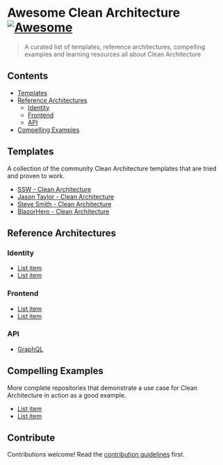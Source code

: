 # Awesome Clean Architecture [![Awesome](https://awesome.re/badge.svg)](https://awesome.re)

> A curated list of templates, reference architectures, compelling examples and learning resources all about Clean Architecture


## Contents

- [Templates](#templates)
- [Reference Architectures](#reference-architectures)
  - [Identity](#identity)
  - [Frontend](#frontend)
  - [API](#api)
- [Compelling Examples](#compelling-examples)


## Templates

A collection of the community Clean Architecture templates that are tried and proven to work.

- [SSW - Clean Architecture](https://github.com/SSWConsulting/CleanArchitectureV2)
- [Jason Taylor - Clean Architecture](https://github.com/jasontaylordev/CleanArchitecture)
- [Steve Smith - Clean Architecture](https://github.com/ardalis/CleanArchitecture)
- [BlazorHero - Clean Architecture](https://github.com/blazorhero/CleanArchitecture)

## Reference Architectures

### Identity

- [List item](http://example.com)
- [List item](http://example.com)

### Frontend

- [List item](http://example.com)
- [List item](http://example.com)

### API

- [GraphQL](https://github.com/danielmackay/dotnet-clean-architecture-graphql)

## Compelling Examples

More complete repositories that demonstrate a use case for Clean Architecture in action as a good example.

- [List item](http://example.com)
- [List item](http://example.com)


## Contribute

Contributions welcome! Read the [contribution guidelines](contributing.md) first.
